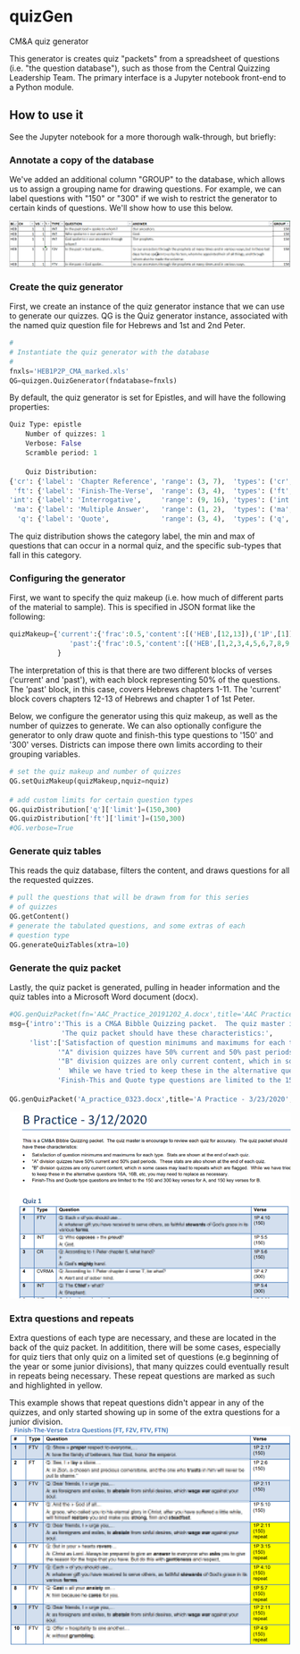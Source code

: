 # quizGen
CM&A quiz generator

This generator is creates quiz "packets" from a spreadsheet of questions (i.e. "the question database"), such as those from the Central Quizzing Leadership Team.  The primary interface is a Jupyter notebook front-end to a Python module.



## How to use it

See the Jupyter notebook for a more thorough walk-through, but briefly:

### Annotate a copy of the database

We've added an additional column "GROUP" to the database, which allows us to assign a grouping name for drawing questions.  For example, we can label questions with "150" or "300" if we wish to restrict the generator to certain kinds of questions.  We'll show how to use this below.

<img src="/images/question_grouping.png" alt="question grouping"/>

### Create the quiz generator

First, we create an instance of the quiz generator instance that we can use to generate our quizzes.  QG is the Quiz generator instance, associated with the named quiz question file for Hebrews and 1st and 2nd Peter.
```python
# 
# Instantiate the quiz generator with the database
#
fnxls='HEB1P2P_CMA_marked.xls'
QG=quizgen.QuizGenerator(fndatabase=fnxls)
```

By default, the quiz generator is set for Epistles, and will have the following properties:
```python
Quiz Type: epistle
    Number of quizzes: 1
    Verbose: False
    Scramble period: 1

    Quiz Distribution:
{'cr': {'label': 'Chapter Reference', 'range': (3, 7),  'types': ('cr', 'cvr', 'cvrma', 'crma')},
 'ft': {'label': 'Finish-The-Verse',  'range': (3, 4),  'types': ('ft', 'f2v', 'ftv', 'ftn')},
'int': {'label': 'Interrogative',     'range': (9, 16), 'types': ('int',)},
 'ma': {'label': 'Multiple Answer',   'range': (1, 2),  'types': ('ma',)},
  'q': {'label': 'Quote',             'range': (3, 4),  'types': ('q', 'q2')}}
```
The quiz distribution shows the category label, the min and max of questions that can occur in a normal quiz, and the specific sub-types that fall in this category.

### Configuring the generator
 
First, we want to specify the quiz makeup (i.e. how much of different parts of the material to sample).  This is specified in JSON format like the following:

```python
quizMakeup={'current':{'frac':0.5,'content':[('HEB',[12,13]),('1P',[1])]},
               'past':{'frac':0.5,'content':[('HEB',[1,2,3,4,5,6,7,8,9,10,11])]}
            }
```

The interpretation of this is that there are two different blocks of verses ('current' and 'past'), with each block representing 50% of the questions.  The 'past' block, in this case, covers Hebrews chapters 1-11.  The 'current' block covers chapters 12-13 of Hebrews and chapter 1 of 1st Peter.

Below, we configure the generator using this quiz makeup, as well as the number of quizzes to generate.  We can also optionally configure the generator to only draw quote and finish-this type questions to '150' and '300' verses.  Districts can impose there own limits according to their grouping variables.
```python
# set the quiz makeup and number of quizzes
QG.setQuizMakeup(quizMakeup,nquiz=nquiz)

# add custom limits for certain question types
QG.quizDistribution['q']['limit']=(150,300)
QG.quizDistribution['ft']['limit']=(150,300)
#QG.verbose=True
```

### Generate quiz tables
This reads the quiz database, filters the content, and draws questions for all the requested quizzes.

```python
# pull the questions that will be drawn from for this series 
# of quizzes
QG.getContent()
# generate the tabulated questions, and some extras of each 
# question type
QG.generateQuizTables(xtra=10)
 ```

### Generate the quiz packet

Lastly, the quiz packet is generated, pulling in header information and the quiz tables into a Microsoft Word document (docx).
```python
#QG.genQuizPacket(fn='AAC_Practice_20191202_A.docx',title='AAC Practice - 12/2/2019')
msg={'intro':'This is a CM&A Bibble Quizzing packet.  The quiz master is encourage to review each quiz for accuracy.  '+\
             'The quiz packet should have these characteristics:',
     'list':['Satisfaction of question minimums and maximums for each type.  Stats are shown at the end of each quiz.',
            '"A" division quizzes have 50% current and 50% past periods.  These stats are also shown at the end of each quiz.',
            '"B" division quizzes are only current content, which in some cases may lead to repeats which are flagged.'+\
            '  While we have tried to keep these in the alternative questions 16A, 16B, etc, you may need to replace as necessary.',
            'Finish-This and Quote type questions are limited to the 150 and 300 key verses for A, and 150 key verses for B.']}

QG.genQuizPacket('A_practice_0323.docx',title='A Practice - 3/23/2020',msg=msg)
```
<img src="/images/quiz_packet.png" alt="question grouping"/>

### Extra questions and repeats

Extra questions of each type are necessary, and these are located in the back of the quiz packet.  In additition, there will be some cases, especially for quiz tiers that only quiz on a limited set of questions (e.g beginning of the year or some junior divisions), that many quizzes could eventually result in repeats being necessary.  These repeat questions are marked as such and highlighted in yellow.

This example shows that repeat questions didn't appear in any of the quizzes, and only started showing up in some of the extra questions for a junior division.
<img src="/images/extra_repeats.png" alt="question grouping"/>
